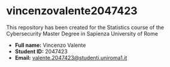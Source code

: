 # vincenzovalente2047423
This repository has been created for the Statistics course of the Cybersecurity Master Degree in Sapienza University of Rome
- **Full name:** Vincenzo Valente
- **Student ID:** 2047423
- **Email:** valente.2047423@studenti.uniroma1.it

<!--
**vincenzovalente2047423/vincenzovalente2047423** is a ✨ _special_ ✨ repository because its `README.md` (this file) appears on your GitHub profile.

Here are some ideas to get you started:

- 🔭 I’m currently working on ...
- 🌱 I’m currently learning ...
- 👯 I’m looking to collaborate on ...
- 🤔 I’m looking for help with ...
- 💬 Ask me about ...
- 📫 How to reach me: ...
- 😄 Pronouns: ...
- ⚡ Fun fact: ...
-->
